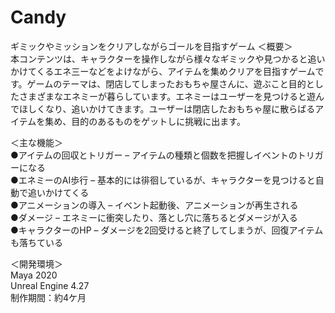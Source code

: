 # Candy
ギミックやミッションをクリアしながらゴールを目指すゲーム
＜概要＞
<br>本コンテンツは、キャラクターを操作しながら様々なギミックや見つかると追いかけてくるエネ三ーなどをよけながら、アイテムを集めクリアを目指すゲームです。ゲームのテーマは、閉店してしまったおもちゃ屋さんに、遊ぶこと目的としたさまざまなエネミーが暮らしています。エネミーはユーザーを見つけると遊んでほしくなり、追いかけてきます。ユーザーは閉店したおもちゃ屋に散らばるアイテムを集め、目的のあるものをゲットしに挑戦に出ます。

＜主な機能＞
<br>●アイテムの回収とトリガー – アイテムの種類と個数を把握しイベントのトリガーになる
<br>●エネミーのAI歩行 – 基本的には徘徊しているが、キャラクターを見つけると自動で追いかけてくる
<br>●アニメーションの導入 – イベント起動後、アニメーションが再生される
<br>●ダメージ – エネミーに衝突したり、落とし穴に落ちるとダメージが入る
<br>●キャラクターのHP – ダメージを2回受けると終了してしまうが、回復アイテムも落ちている

＜開発環境＞
<br>Maya 2020
<br>Unreal Engine 4.27
<br>制作期間：約4ケ月
